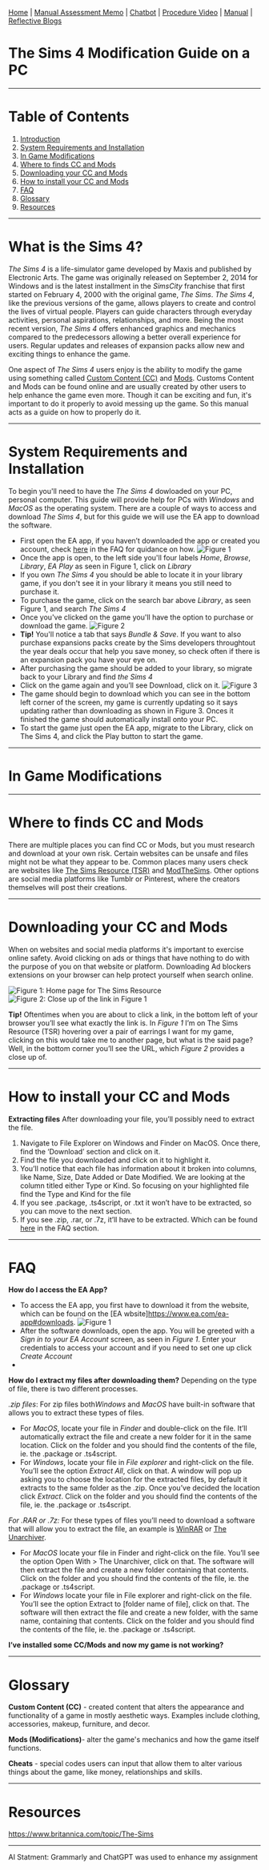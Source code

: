 [Home](index.md) | [Manual Assessment Memo](manual_assessment_memo.md) | [Chatbot](chatbot.md) | [Procedure Video](procedure_video.md) | [Manual](manual.md) | [Reflective Blogs](reflective_blogs.md)

# The Sims 4 Modification Guide on a PC
---
# Table of Contents 
1. [Introduction](#What-is-the-Sims-4-?) 
2. [System Requirements and Installation](#System-Requirements-and-Installation) 
3. [In Game Modifications](#In-Game-Modifications)
4. [Where to finds CC and Mods](#Where-to-finds-CC-and-Mods)
5. [Downloading your CC and Mods](#Downloading-your-CC-and-Mods)
6. [How to install your CC and Mods](#How-to-install-your-CC-and-Mods)
7. [FAQ](#FAQ)
8. [Glossary](#Glossary)
9. [Resources](#Resources)

--- 
# What is the Sims 4? 
*The Sims 4* is a life-simulator game developed by Maxis and published by Electronic Arts. The game was originally released on September 2, 2014 for Windows and is the latest installment in the *SimsCity* franchise that first started on February 4, 2000 with the original game, *The Sims*. *The Sims 4*, like the previous versions of the game, allows players to create and control the lives of virtual people. Players can guide characters through everyday activities, personal aspirations, relationships, and more. Being the most recent version, *The Sims 4* offers enhanced graphics and mechanics compared to the predecessors allowing a better overall experience for users. Regular updates and releases of expansion packs allow new and exciting things to enhance the game. 

One aspect of *The Sims 4* users enjoy is the ability to modify the game using something called [Custom Content (CC)](#Glossary) and [Mods](#Glossary). Customs Content and Mods can be found online and are usually created by other users to help enhance the game even more. Though it can be exciting and fun, it's important to do it properly to avoid messing up the game. So this manual acts as a guide on how to properly do it.

---
# System Requirements and Installation
To begin you'll need to have the *The Sims 4* dowloaded on your PC, personal computer. This guide will provide help for PCs with *Windows* and *MacOS* as the operating system. There are a couple of ways to access and download *The Sims 4*, but for this guide we will use the EA app to download the software. 
 - First open the EA app, if you haven’t downloaded the app or created you account, check [here](#FAQ) in the FAQ for quidance on how.
![Figure 1](https://github.com/user-attachments/assets/e72df173-c297-46eb-89f9-0c3ebfcb380d)
 - Once the app is open, to the left side you'll four labels *Home*, *Browse*, *Library*, *EA Play* as seen in Figure 1, click on *Library*
 - If you own *The Sims 4* you should be able to locate it in your library game, if you don't see it in your library it means you still need to purchase it.
 - To purchase the game, click on the search bar above *Library*, as seen Figure 1, and search *The Sims 4*
 - Once you've clicked on the game you'll have the option to purchase or download the game.
![Figure 2](https://github.com/user-attachments/assets/9590af9f-f09c-4f09-b145-9208d723814c)
 - **Tip!** You'll notice a tab that says *Bundle & Save*. If you want to also purchase expansions packs create by the Sims developers throughtout the year deals occur that help you save money, so check often if there is an expansion pack you have your eye on.
 - After purchasing the game should be added to your library, so migrate back to your Library and find *the Sims 4*
 - Click on the game again and you’ll see Download, click on it.
  ![Figure 3](https://github.com/user-attachments/assets/fa8ec17e-65ed-442d-854c-6d058d3efcb4)
 - The game should begin to download which you can see in the bottom left corner of the screen, my game is currently updating so it says updating rather than downloading as shown in Figure 3. Onces it finished the game should automatically install onto your PC.
 - To start the game just open the EA app, migrate to the Library, click on The Sims 4, and click the Play button to start the game. 

---
# In Game Modifications
---
# Where to finds CC and Mods

There are multiple places you can find CC or Mods, but you must research and download at your own risk. Certain websites can be unsafe and files might not be what they appear to be. Common places many users check are websites like [The Sims Resource (TSR)](<https://www.thesimsresource.com/>) and [ModTheSims](<https://modthesims.info/>). Other options are social media platforms like Tumblr or Pinterest, where the creators themselves will post their creations. 

---
# Downloading your CC and Mods

When on websites and social media platforms it's important to exercise online safety. Avoid clicking on ads or things that have nothing to do with the purpose of you on that website or platform. Downloading Ad blockers extensions on your browser can help protect yourself when search online. 

![*Figure 1*: Home page for The Sims Resource](https://github.com/user-attachments/assets/53827684-8e39-47d4-b738-6ac0521199f1)
![*Figure 2*: Close up of the link in Figure 1](https://github.com/user-attachments/assets/2b90e7dd-40c9-4fe7-9b9a-976212b54be3)

**Tip!** Oftentimes when you are about to click a link, in the bottom left of your browser you’ll see what exactly the link is. In *Figure 1* I’m on The Sims Resource (TSR) hovering over a pair of earrings I want for my game, clicking on this would take me to another page, but what is the said page? Well, in the bottom corner you’ll see the URL, which *Figure 2* provides a close up of.

---
# How to install your CC and Mods 
**Extracting files**
After downloading your file, you’ll possibly need to extract the file. 
 1. Navigate to File Explorer on Windows and Finder on MacOS. Once there, find the ‘Download’ section and click on it.
 2. Find the file you downloaded and click on it to highlight it.
 3. You’ll notice that each file has information about it broken into columns, like Name, Size, Date Added or Date Modified. We are looking at the column titled either Type or Kind. So focusing on your highlighted file find the Type and Kind for the file
 4. If you see .package, .ts4script, or .txt it won’t have to be extracted, so you can move to the next section.
 5. If you see .zip, .rar, or .7z, it’ll have to be extracted. Which can be found [here](#FAQ) in the FAQ section.

--- 
# FAQ
**How do I access the EA App?**   
- To access the EA app, you first have to download it from the website, which can be found on the [EA wbsite]<https://www.ea.com/ea-app#downloads>.
![Figure 1](https://github.com/user-attachments/assets/5f044c2d-007a-4231-aeef-22abc05d544b)
- After the software downloads, open the app. You will be greeted with a *Sign in to your EA Account* screen, as seen in *Figure 1*. Enter your credentials to access your account and if you need to set one up click *Create Account*
- 
**How do I extract my files after downloading them?**
Depending on the type of file, there is two different processes.

*.zip files*:
For zip files both*Windows* and *MacOS* have built-in software that allows you to extract these types of files.
- For *MacOS*, locate your file in *Finder* and double-click on the file. It’ll automatically extract the file and create a new folder for it in the same location. Click on the folder and you should find the contents of the file, ie. the .package or .ts4script.
- For *Windows*, locate your file in *File explorer* and right-click on the file. You’ll see the option *Extract All*, click on that. A window will pop up asking you to choose the location for the extracted files, by default it extracts to the same folder as the .zip. Once you’ve decided the location click *Extract*. Click on the folder and you should find the contents of the file, ie. the .package or .ts4script.

*For .RAR or .7z:*
For these types of files you’ll need to download a software that will allow you to extract the file, an example is [WinRAR](<https://www.win-rar.com/download.html?&L=0>)  or [The Unarchiver](<https://theunarchiver.com/>). 
- For *MacOS* locate your file in Finder and right-click on the file. You’ll see the option Open With > The Unarchiver, click on that. The software will then extract the file and create a new folder containing that contents. Click on the folder and you should find the contents of the file, ie. the .package or .ts4script.
- For *Windows* locate your file in File explorer and right-click on the file. You’ll see the option Extract to [folder name of file], click on that. The software will then extract the file and create a new folder, with the same name, containing that contents. Click on the folder and you should find the contents of the file, ie. the .package or .ts4script. 

**I’ve installed some CC/Mods and now my game is not working?** 

--- 
# Glossary
**Custom Content (CC)** - created content that alters the appearance and functionality of a game in mostly aesthetic ways. Examples include clothing, accessories, makeup, furniture, and decor.

**Mods (Modifications)**- alter the game's mechanics and how the game itself functions. 

**Cheats** - special codes users can input that allow them to alter various things about the game, like money, relationships and skills.

---
# Resources

<https://www.britannica.com/topic/The-Sims> 

---
AI Statment: Grammarly and ChatGPT was used to enhance my assignment

